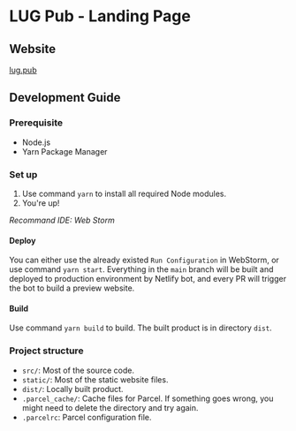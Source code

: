 # LUG Pub - Landing Page

## Website

[lug.pub](https://www.lug.pub)

## Development Guide

### Prerequisite

- Node.js
- Yarn Package Manager

### Set up

1. Use command `yarn` to install all required Node modules.
2. You're up!

*Recommand IDE: Web Storm*

#### Deploy

You can either use the already existed `Run Configuration` in WebStorm, or use command `yarn start`.
Everything in the `main` branch will be built and deployed to production environment by Netlify bot, and every PR will trigger the bot to build a preview website.

#### Build

Use command `yarn build` to build. The built product is in directory `dist`.

### Project structure

- `src/`: Most of the source code.
- `static/`: Most of the static website files.
- `dist/`: Locally built product.
- `.parcel_cache/`: Cache files for Parcel. If something goes wrong, you might need to delete the directory and try again.
- `.parcelrc`: Parcel configuration file.
